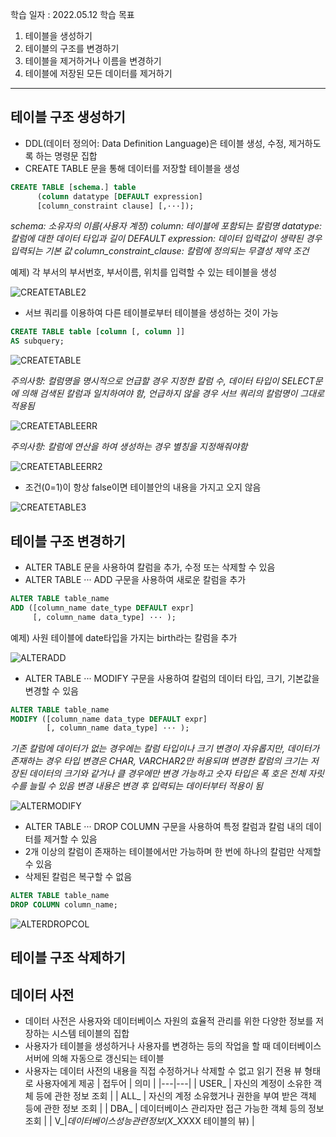 학습 일자 : 2022.05.12
학습 목표

1. 테이블을 생성하기
2. 테이블의 구조를 변경하기
3. 테이블을 제거하거나 이름을 변경하기
4. 테이블에 저장된 모든 데이터를 제거하기

---

## 테이블 구조 생성하기

- DDL(데이터 정의어: Data Definition Language)은 테이블 생성, 수정, 제거하도록 하는 명령문 집합
- CREATE TABLE 문을 통해 데이터를 저장할 테이블을 생성

```sql
CREATE TABLE [schema.] table
      (column datatype [DEFAULT expression]
      [column_constraint clause] [,···]);
```

_schema: 소유자의 이름(사용자 계정)_
_column: 테이블에 포함되는 칼럼명_
_datatype: 칼럼에 대한 데이터 타입과 길이_
_DEFAULT expression: 데이터 입력값이 생략된 경우 입력되는 기본 값_
_column_constraint_clause: 칼럼에 정의되는 무결성 제약 조건_

예제) 각 부서의 부서번호, 부서이름, 위치를 입력할 수 있는 테이블을 생성

![CREATETABLE2](./imgs/CREATETABLE2.PNG)

- 서브 쿼리를 이용하여 다른 테이블로부터 테이블을 생성하는 것이 가능

```sql
CREATE TABLE table [column [, column ]]
AS subquery;
```

![CREATETABLE](./imgs/CREATETABLE.PNG)

_주의사항: 컬럼명을 명시적으로 언급할 경우 지정한 칼럼 수, 데이터 타입이 SELECT문에 의해 검색된 칼럼과 일치하여야 함, 언급하지 않을 경우 서브 쿼리의 칼럼명이 그대로 적용됨_

![CREATETABLEERR](./imgs/CREATETABLEERR.PNG)

_주의사항: 칼럼에 연산을 하여 생성하는 경우 별칭을 지정해줘야함_

![CREATETABLEERR2](./imgs/CREATETABLEERR2.PNG)

- 조건(0=1)이 항상 false이면 테이블안의 내용을 가지고 오지 않음

![CREATETABLE3](./imgs/CREATETABLE3.PNG)

## 테이블 구조 변경하기

- ALTER TABLE 문을 사용하여 칼럼을 추가, 수정 또는 삭제할 수 있음
- ALTER TABLE ··· ADD 구문을 사용하여 새로운 칼럼을 추가

```sql
ALTER TABLE table_name
ADD ([column_name date_type DEFAULT expr]
     [, column_name data_type] ··· );
```

예제) 사원 테이블에 date타입을 가지는 birth라는 칼럼을 추가

![ALTERADD](./imgs/ALTERADD.PNG)

- ALTER TABLE ··· MODIFY 구문을 사용하여 칼럼의 데이터 타입, 크기, 기본값을 변경할 수 있음

```sql
ALTER TABLE table_name
MODIFY ([column_name data_type DEFAULT expr]
        [, column_name data_type] ··· );
```

_기존 칼럼에 데이터가 없는 경우에는 칼럼 타입이나 크기 변경이 자유롭지만, 데이터가 존재하는 경우 타입 변경은 CHAR, VARCHAR2만 허용되며 변경한 칼럼의 크기는 저장된 데이터의 크기와 같거나 클 경우에만 변경 가능하고 숫자 타입은 폭 호은 전체 자릿수를 늘릴 수 있음_
_변경 내용은 변경 후 입력되는 데이터부터 적용이 됨_

![ALTERMODIFY](./imgs/ALTERMODIFY.PNG)

- ALTER TABLE ··· DROP COLUMN 구문을 사용하여 특정 칼럼과 칼럼 내의 데이터를 제거할 수 있음
- 2개 이상의 칼럼이 존재하는 테이블에서만 가능하며 한 번에 하나의 칼럼만 삭제할 수 있음
- 삭제된 칼럼은 복구할 수 없음

```sql
ALTER TABLE table_name
DROP COLUMN column_name;
```

![ALTERDROPCOL](./imgs/ALTERDROPCOL.PNGr)

## 테이블 구조 삭제하기

## 데이터 사전

- 데이터 사전은 사용자와 데이터베이스 자원의 효율적 관리를 위한 다양한 정보를 저장하는 시스템 테이블의 집합
- 사용자가 테이블을 생성하거나 사용자를 변경하는 등의 작업을 할 때 데이터베이스 서버에 의해 자동으로 갱신되는 테이블
- 사용자는 데이터 사전의 내용을 직접 수정하거나 삭제할 수 없고 읽기 전용 뷰 형태로 사용자에게 제공
  | 접두어 | 의미 |
  |---|---|
  | USER\_ | 자신의 계정이 소유한 객체 등에 관한 정보 조회 |
  | ALL\_ | 자신의 계정 소유했거나 권한을 부여 받은 객체 등에 관한 정보 조회 |
  | DBA\_ | 데이터베이스 관리자만 접근 가능한 객체 등의 정보 조회 |
  | V$\_ | 데이터베이스 성능 관련 정보(X$\_XXXX 테이블의 뷰) |

